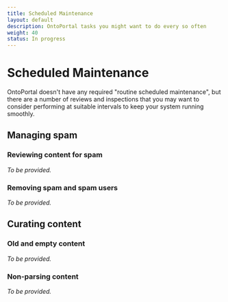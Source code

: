 ```yaml
---
title: Scheduled Maintenance
layout: default
description: OntoPortal tasks you might want to do every so often
weight: 40
status: In progress
---
```


# Scheduled Maintenance

OntoPortal doesn't have any required "routine scheduled maintenance", 
but there are a number of reviews and inspections that you may want to consider
performing at suitable intervals to keep your system running smoothly. 

## Managing spam 

### Reviewing content for spam

_To be provided._

### Removing spam and spam users

_To be provided._

## Curating content

### Old and empty content

_To be provided._

### Non-parsing content

_To be provided._











